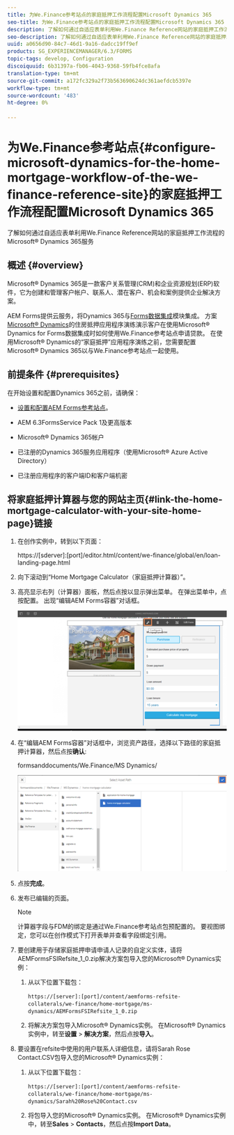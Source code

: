```yaml
---
title: 为We.Finance参考站点的家庭抵押工作流程配置Microsoft Dynamics 365
seo-title: 为We.Finance参考站点的家庭抵押工作流程配置Microsoft Dynamics 365
description: 了解如何通过自适应表单利用We.Finance Reference网站的家庭抵押工作流程的Microsoft® Dynamics 365服务
seo-description: 了解如何通过自适应表单利用We.Finance Reference网站的家庭抵押工作流程的Microsoft® Dynamics 365服务
uuid: a0656d90-84c7-46d1-9a16-dadcc19ff9ef
products: SG_EXPERIENCEMANAGER/6.3/FORMS
topic-tags: develop, Configuration
discoiquuid: 6b31397a-fb06-4043-9368-59fb4fce8afa
translation-type: tm+mt
source-git-commit: a172fc329a2f73b563690624dc361aefdcb5397e
workflow-type: tm+mt
source-wordcount: '483'
ht-degree: 0%

---
```



# 为We.Finance参考站点{#configure-microsoft-dynamics-for-the-home-mortgage-workflow-of-the-we-finance-reference-site}的家庭抵押工作流程配置Microsoft Dynamics 365

了解如何通过自适应表单利用We.Finance Reference网站的家庭抵押工作流程的Microsoft® Dynamics 365服务

## 概述 {#overview}

Microsoft® Dynamics 365是一款客户关系管理(CRM)和企业资源规划(ERP)软件，它为创建和管理客户帐户、联系人、潜在客户、机会和案例提供企业解决方案。

AEM Forms提供云服务，将Dynamics 365与[Forms数据集成](/help/forms/using/data-integration.md)模块集成。 方案[Microsoft® Dynamics](/help/forms/using/finance-reference-site-walkthrough.md#home-mortgage-application-walkthrough-with-microsoft-dynamics)的住房抵押应用程序演练演示客户在使用Microsoft® Dynamics for Forms数据集成时如何使用We.Finance参考站点申请贷款。 在使用Microsoft® Dynamics的“家庭抵押”应用程序演练之前，您需要配置Microsoft® Dynamics 365以与We.Finance参考站点一起使用。

## 前提条件 {#prerequisites}

在开始设置和配置Dynamics 365之前，请确保：

* [设置和配置AEM Forms参考站点](/help/forms/using/setup-reference-sites.md)。

* AEM 6.3FormsService Pack 1及更高版本
* Microsoft® Dynamics 365帐户
* 已注册的Dynamics 365服务应用程序（使用Microsoft® Azure Active Directory）
* 已注册应用程序的客户端ID和客户端机密

## 将家庭抵押计算器与您的网站主页{#link-the-home-mortgage-calculator-with-your-site-home-page}链接

1. 在创作实例中，转到以下页面：

   https://[sderver]:[port]/editor.html/content/we-finance/global/en/loan-landing-page.html

1. 向下滚动到“Home Mortgage Calculator（家庭抵押计算器）”。
1. 高亮显示右列（计算器）面板，然后点按以显示弹出菜单。 在弹出菜单中，点按配置。 出现“编辑AEM Forms容器”对话框。

   ![计算器配置面板](assets/calculatorconfigurepanel.png)

1. 在“编辑AEM Forms容器”对话框中，浏览资产路径，选择以下路径的家庭抵押计算器，然后点按&#x200B;**确认**:

   formsanddocuments/We.Finance/MS Dynamics/

   ![selectassetpath](assets/selectassetpath.png)

1. 点按&#x200B;**完成**。
1. 发布已编辑的页面。

   >[!NOTE]
   >
   >计算器字段与FDM的绑定是通过We.Finance参考站点包预配置的。 要视图绑定，您可以在创作模式下打开表单并查看字段绑定引用。

1. 要创建用于存储家庭抵押申请申请人记录的自定义实体，请将AEMFormsFSIRefsite_1_0.zip解决方案包导入您的Microsoft® Dynamics实例：

   1. 从以下位置下载包：

      `https://[server]:[port]/content/aemforms-refsite-collaterals/we-finance/home-mortgage/ms-dynamics/AEMFormsFSIRefsite_1_0.zip`

   1. 将解决方案包导入Microsoft® Dynamics实例。 在Microsoft® Dynamics实例中，转至&#x200B;**设置** > **解决方案**，然后点按&#x200B;**导入**。

1. 要设置在refsite中使用的用户联系人详细信息，请将Sarah Rose Contact.CSV包导入您的Microsoft® Dynamics实例：

   1. 从以下位置下载包：

      `https://[server]:[port]/content/aemforms-refsite-collaterals/we-finance/home-mortgage/ms-dynamics/Sarah%20Rose%20Contact.csv`

   1. 将包导入您的Microsoft® Dynamics实例。 在Microsoft® Dynamics实例中，转至&#x200B;**Sales** > **Contacts**，然后点按&#x200B;**Import Data**。

